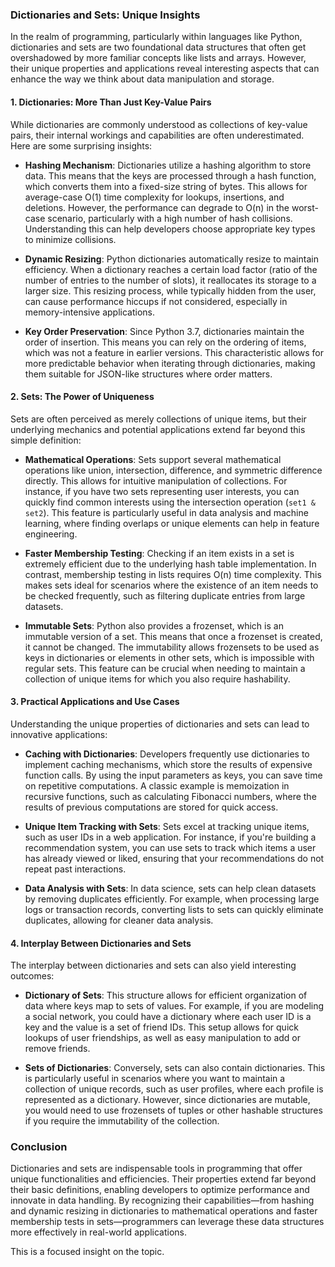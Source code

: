 ### Dictionaries and Sets: Unique Insights

In the realm of programming, particularly within languages like Python, dictionaries and sets are two foundational data structures that often get overshadowed by more familiar concepts like lists and arrays. However, their unique properties and applications reveal interesting aspects that can enhance the way we think about data manipulation and storage.

#### 1. **Dictionaries: More Than Just Key-Value Pairs**

While dictionaries are commonly understood as collections of key-value pairs, their internal workings and capabilities are often underestimated. Here are some surprising insights:

- **Hashing Mechanism**: Dictionaries utilize a hashing algorithm to store data. This means that the keys are processed through a hash function, which converts them into a fixed-size string of bytes. This allows for average-case O(1) time complexity for lookups, insertions, and deletions. However, the performance can degrade to O(n) in the worst-case scenario, particularly with a high number of hash collisions. Understanding this can help developers choose appropriate key types to minimize collisions.

- **Dynamic Resizing**: Python dictionaries automatically resize to maintain efficiency. When a dictionary reaches a certain load factor (ratio of the number of entries to the number of slots), it reallocates its storage to a larger size. This resizing process, while typically hidden from the user, can cause performance hiccups if not considered, especially in memory-intensive applications.

- **Key Order Preservation**: Since Python 3.7, dictionaries maintain the order of insertion. This means you can rely on the ordering of items, which was not a feature in earlier versions. This characteristic allows for more predictable behavior when iterating through dictionaries, making them suitable for JSON-like structures where order matters.

#### 2. **Sets: The Power of Uniqueness**

Sets are often perceived as merely collections of unique items, but their underlying mechanics and potential applications extend far beyond this simple definition:

- **Mathematical Operations**: Sets support several mathematical operations like union, intersection, difference, and symmetric difference directly. This allows for intuitive manipulation of collections. For instance, if you have two sets representing user interests, you can quickly find common interests using the intersection operation (`set1 & set2`). This feature is particularly useful in data analysis and machine learning, where finding overlaps or unique elements can help in feature engineering.

- **Faster Membership Testing**: Checking if an item exists in a set is extremely efficient due to the underlying hash table implementation. In contrast, membership testing in lists requires O(n) time complexity. This makes sets ideal for scenarios where the existence of an item needs to be checked frequently, such as filtering duplicate entries from large datasets.

- **Immutable Sets**: Python also provides a frozenset, which is an immutable version of a set. This means that once a frozenset is created, it cannot be changed. The immutability allows frozensets to be used as keys in dictionaries or elements in other sets, which is impossible with regular sets. This feature can be crucial when needing to maintain a collection of unique items for which you also require hashability.

#### 3. **Practical Applications and Use Cases**

Understanding the unique properties of dictionaries and sets can lead to innovative applications:

- **Caching with Dictionaries**: Developers frequently use dictionaries to implement caching mechanisms, which store the results of expensive function calls. By using the input parameters as keys, you can save time on repetitive computations. A classic example is memoization in recursive functions, such as calculating Fibonacci numbers, where the results of previous computations are stored for quick access.

- **Unique Item Tracking with Sets**: Sets excel at tracking unique items, such as user IDs in a web application. For instance, if you're building a recommendation system, you can use sets to track which items a user has already viewed or liked, ensuring that your recommendations do not repeat past interactions.

- **Data Analysis with Sets**: In data science, sets can help clean datasets by removing duplicates efficiently. For example, when processing large logs or transaction records, converting lists to sets can quickly eliminate duplicates, allowing for cleaner data analysis.

#### 4. **Interplay Between Dictionaries and Sets**

The interplay between dictionaries and sets can also yield interesting outcomes:

- **Dictionary of Sets**: This structure allows for efficient organization of data where keys map to sets of values. For example, if you are modeling a social network, you could have a dictionary where each user ID is a key and the value is a set of friend IDs. This setup allows for quick lookups of user friendships, as well as easy manipulation to add or remove friends.

- **Sets of Dictionaries**: Conversely, sets can also contain dictionaries. This is particularly useful in scenarios where you want to maintain a collection of unique records, such as user profiles, where each profile is represented as a dictionary. However, since dictionaries are mutable, you would need to use frozensets of tuples or other hashable structures if you require the immutability of the collection.

### Conclusion

Dictionaries and sets are indispensable tools in programming that offer unique functionalities and efficiencies. Their properties extend far beyond their basic definitions, enabling developers to optimize performance and innovate in data handling. By recognizing their capabilities—from hashing and dynamic resizing in dictionaries to mathematical operations and faster membership tests in sets—programmers can leverage these data structures more effectively in real-world applications.

This is a focused insight on the topic.